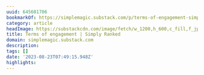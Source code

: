 ```yaml
---
uuid: 645601706
bookmarkOf: https://simplemagic.substack.com/p/terms-of-engagement-simply-ranked
category: article
headImage: https://substackcdn.com/image/fetch/w_1200,h_600,c_fill,f_jpg,q_auto:good,fl_progressive:steep,g_auto/https%3A%2F%2Fsubstack-post-media.s3.amazonaws.com%2Fpublic%2Fimages%2F1e44566b-ccb6-4a99-8944-78be5f0bbcf6_1200x800.jpeg
title: Terms of engagement | Simply Ranked
domain: simplemagic.substack.com
description:
tags: []
date: '2023-08-23T07:49:15.948Z'
highlights:
---
```




